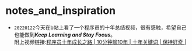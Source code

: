 # notes_and_inspiration
* `20220122`今天在b站上看了一个程序员的十年总结视频，很有感触，希望自己也能做到***Keep Learning and Stay Focus***。<br>附上视频链接:[程序员十年成长之路 | 10分钟聊10年 | 十年关键词 | 保持好奇 |](https://www.bilibili.com/video/BV1AD4y1w7ux?spm_id_from=333.1007.top_right_bar_window_history.content.click)
